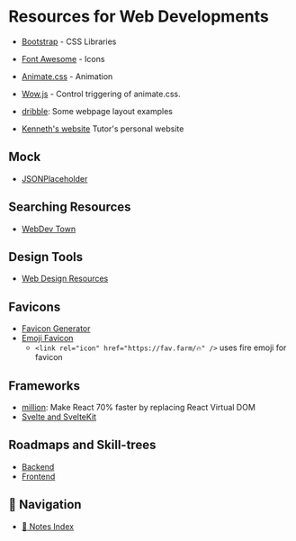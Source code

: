 # Resources for Web Developments

- [Bootstrap](https://getbootstrap.com/) - CSS Libraries
- [Font Awesome](https://fontawesome.com/) - Icons
- [Animate.css](https://animate.style/) - Animation
- [Wow.js](https://wowjs.uk/) - Control triggering of animate.css.
- [dribble](https://dribble.com): Some webpage layout examples

- [Kenneth's website](https://kennethhau.com) Tutor's personal website

## Mock

- [JSONPlaceholder](http://jsonplaceholder.typicode.com/)

## Searching Resources

- [WebDev Town](https://webdev.town)

## Design Tools

- [Web Design Resources](../../Design/WebDesignForBeginners/index.md#resources)

## Favicons

- [Favicon Generator](https://favicon.io)
- [Emoji Favicon](https://fav.farm/)
  - `<link rel="icon" href="https://fav.farm/🔥" />` uses fire emoji for favicon

## Frameworks

- [million](https://million.dev): Make React 70% faster by replacing React
  Virtual DOM
- [Svelte and SvelteKit](https://svelte.dev/)

## Roadmaps and Skill-trees

- [Backend](https://roadmap.sh/backend)
- [Frontend](https://roadmap.sh/frontend)

## 🧭 Navigation

- [📑 Notes Index](../../index.md)
